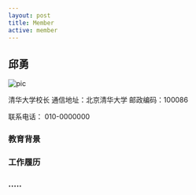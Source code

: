 ```yaml
---
layout: post
title: Member
active: member
---
```


## 邱勇

![pic](/Users/peikunguo/Documents/2018_Spring/shakespeare/qiuyong.jpeg)

清华大学校长
通信地址：北京清华大学  邮政编码：100086

联系电话： 010-0000000

### 教育背景

### 工作履历

### .....
